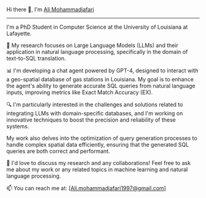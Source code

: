 Hi there 👋, I'm [Ali Mohammadjafari](https://github.com/AliMohammadjafari)

--------------------------------------------

 I'm a PhD Student in Computer Science at the University of Louisiana at Lafayette.

🧠 My research focuses on Large Language Models (LLMs) and their application in natural language processing, specifically in the domain of text-to-SQL translation.

📊 I'm developing a chat agent powered by GPT-4, designed to interact with a geo-spatial database of gas stations in Louisiana. My goal is to enhance the agent's ability to generate accurate SQL queries from natural language inputs, improving metrics like Exact Match Accuracy (EX).

🔍 I'm particularly interested in the challenges and solutions related to integrating LLMs with domain-specific databases, and I'm working on innovative techniques to boost the precision and reliability of these systems.

 My work also delves into the optimization of query generation processes to handle complex spatial data efficiently, ensuring that the generated SQL queries are both correct and performant.

💬 I'd love to discuss my research and any collaborations! Feel free to ask me about my work or any related topics in machine learning and natural language processing.

📫 You can reach me at: [Ali.mohammadjafari1997@gmail.com]

